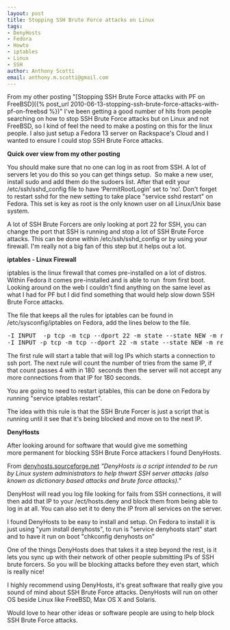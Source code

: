 ```yaml
--- 
layout: post
title: Stopping SSH Brute Force attacks on Linux
tags: 
- DenyHosts
- Fedora
- Howto
- iptables
- Linux
- SSH
author: Anthony Scotti
email: anthony.m.scotti@gmail.com
---
```

From my other posting "[Stopping SSH Brute Force attacks with PF on FreeBSD]({% post_url 2010-06-13-stopping-ssh-brute-force-attacks-with-pf-on-freebsd %})" I've been getting a good number of hits from people searching on how to stop SSH Brute Force attacks but on Linux and not FreeBSD, so I kind of feel the need to make a posting on this for the linux people. I also just setup a Fedora 13 server on Rackspace's Cloud and I wanted to ensure I could stop SSH Brute Force attacks.

**Quick over view from my other posting**

You should make sure that no one can log in as root from SSH. A lot of servers let you do this so you can get things setup.  So make a new user, install sudo and add them do the sudoers list. After that edit your /etc/ssh/sshd_config file to have ‘PermitRootLogin’ set to ‘no’. Don't forget to restart sshd for the new setting to take place "service sshd restart" on Fedora. This set is key as root is the only known user on all Linux/Unix base system.

A lot of SSH Brute Forcers are only looking at port 22 for SSH, you can change the port that SSH is running and stop a lot of SSH Brute Force attacks. This can be done within /etc/ssh/sshd_config or by using your firewall. I'm really not a big fan of this step but it helps out a lot.

**iptables - Linux Firewall**

iptables is the linux firewall that comes pre-installed on a lot of distros. Within Fedora it comes pre-installed and is able to run  from first boot. Looking around on the web I couldn't find anything on the same level as what I had for PF but I did find something that would help slow down SSH Brute Force attacks.

The file that keeps all the rules for iptables can be found in /etc/sysconfig/iptables on Fedora, add the lines below to the file.
<pre>-I INPUT  -p tcp -m tcp --dport 22 -m state --state NEW -m recent --set --name SSH--rsource
-I INPUT -p tcp -m tcp --dport 22 -m state --state NEW -m recent --update --seconds 180 --hitcount 4 --name SSH--rsource -j DROP</pre>
The first rule will start a table that will log IPs which starts a connection to ssh port. The next rule will count the number of tries from the same IP, if that count passes 4 with in 180  seconds then the server will not accept any more connections from that IP for 180 seconds.

You are going to need to restart iptables, this can be done on Fedora by running "service iptables restart".

The idea with this rule is that the SSH Brute Forcer is just a script that is running until it see that it's being blocked and move on to the next IP.

**DenyHosts**

After looking around for software that would give me something more permanent for blocking SSH Brute Force attackers I found DenyHosts.

From [denyhosts.sourceforge.net](http://denyhosts.sourceforge.net/) _"DenyHosts is a script intended to be run by Linux system administrators to help thwart SSH server attacks (also known as dictionary based attacks and brute force attacks)."_

DenyHost will read you log file looking for fails from SSH connections, it will then add that IP to your /ect/hosts.deny and block them from being able to log in at all. You can also set it to deny the IP from all services on the server.

I found DenyHosts to be easy to install and setup. On Fedora to install it is just using "yum install denyhosts", to run is "service denyhosts start" start and to have it run on boot "chkconfig denyhosts on"

One of the things DenyHosts does that takes it a step beyond the rest, is it lets you sync up with their network of other people submitting IPs of SSH brute forcers. So you will be blocking attacks before they even start, which is really nice!

I highly recommend using DenyHosts, it's great software that really give you sound of mind about SSH Brute Force attacks. DenyHosts will run on other OS beside Linux like FreeBSD, Max OS X and Solaris.

Would love to hear other ideas or software people are using to help block SSH Brute Force attacks.
